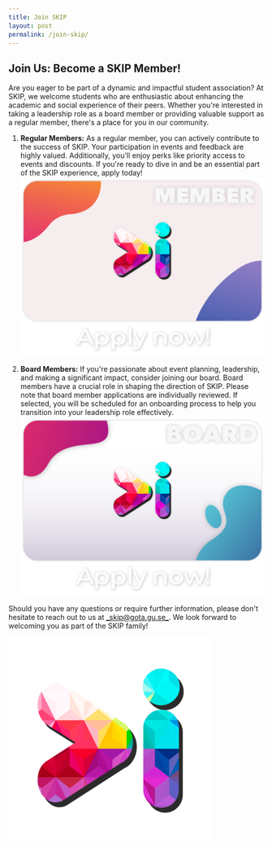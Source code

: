 ```yaml
---
title: Join SKIP
layout: post
permalink: /join-skip/
---
```


## Join Us: Become a SKIP Member!

Are you eager to be part of a dynamic and impactful student association? At SKIP, we welcome students who are enthusiastic about enhancing the academic and social experience of their peers. Whether you're interested in taking a leadership role as a board member or providing valuable support as a regular member, there's a place for you in our community.

1. **Regular Members:**
As a regular member, you can actively contribute to the success of SKIP. Your participation in events and feedback are highly valued. Additionally, you'll enjoy perks like priority access to events and discounts. If you're ready to dive in and be an essential part of the SKIP experience, apply today! 
[<img src="/assets/imgs/member-apply.png" alt="Apply Now" width="500" >](https://tinyurl.com/skip-member)


2. **Board Members:**
If you're passionate about event planning, leadership, and making a significant impact, consider joining our board. Board members have a crucial role in shaping the direction of SKIP. Please note that board member applications are individually reviewed. If selected, you will be scheduled for an onboarding process to help you transition into your leadership role effectively.
[<img src="/assets/imgs/board-member-apply.png" alt="Apply Now" width="500" >](https://tinyurl.com/skip-board-member)

Should you have any questions or require further information, please don't hesitate to reach out to us at [_skip@gota.gu.se_](mailto:skip@gota.gu.se). We look forward to welcoming you as part of the SKIP family!

<img src="/assets/icons/logo_skip.png" alt="Skip Logo" width="400">
